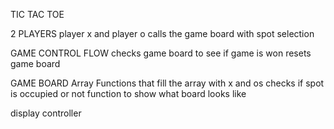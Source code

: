 TIC TAC TOE

2 PLAYERS
player x and player o
calls the game board with spot selection

GAME CONTROL FLOW
checks game board
to see if game is won
resets game board

GAME BOARD
Array
Functions that fill the array with x and os
checks if spot is occupied or not
function to show what board looks like

display controller
